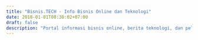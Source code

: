 ```yaml
---
title: "Bisnis.TECH - Info Bisnis Online dan Teknologi"
date: 2018-01-01T08:30:02+07:00
draft: false
description: "Portal informasi bisnis online, berita teknologi, dan peluang usaha terbaru. Lihat panduan cara menghasilkan uang dari internet dengan mudah dan cepat disini."
---
```


